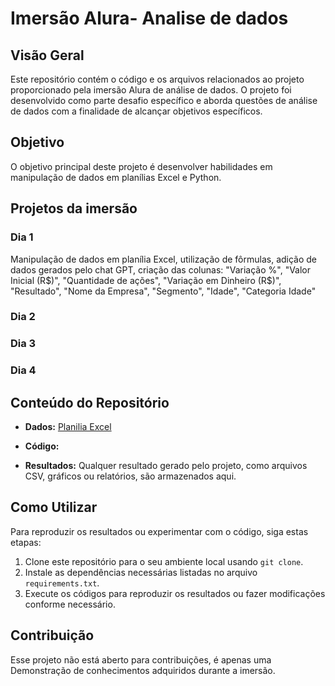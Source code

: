 # Imersão Alura- Analise de dados

## Visão Geral

Este repositório contém o código e os arquivos relacionados ao projeto proporcionado pela imersão Alura de análise de dados. O projeto foi desenvolvido como parte desafio específico e aborda questões de análise de dados com a finalidade de alcançar objetivos específicos.

## Objetivo

O objetivo principal deste projeto é desenvolver habilidades em manipulação de dados em planílias Excel e Python.

## Projetos da imersão
### Dia 1
Manipulação de dados em planília Excel, utilização de fôrmulas, adição de dados gerados pelo chat GPT, criação das colunas: "Variação %", "Valor Inicial (R$)", "Quantidade de ações", "Variação em Dinheiro (R$)", "Resultado", "Nome da Empresa", "Segmento", "Idade", "Categoria Idade"

### Dia 2

### Dia 3

### Dia 4


## Conteúdo do Repositório

- **Dados:**  [Planilia Excel]()

- **Código:**

- **Resultados:** Qualquer resultado gerado pelo projeto, como arquivos CSV, gráficos ou relatórios, são armazenados aqui.


## Como Utilizar

Para reproduzir os resultados ou experimentar com o código, siga estas etapas:

1. Clone este repositório para o seu ambiente local usando `git clone`.
2. Instale as dependências necessárias listadas no arquivo `requirements.txt`.
3. Execute os códigos para reproduzir os resultados ou fazer modificações conforme necessário.

## Contribuição

Esse projeto não está aberto para contribuições, é apenas uma Demonstração de conhecimentos adquiridos durante a imersão.




